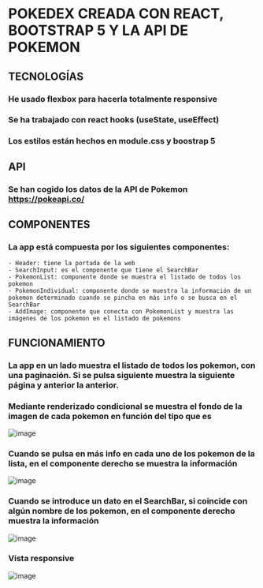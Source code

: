 # POKEDEX CREADA CON REACT, BOOTSTRAP 5 Y LA API DE POKEMON

## TECNOLOGÍAS
### He usado flexbox para hacerla totalmente responsive
### Se ha trabajado con react hooks (useState, useEffect)
### Los estilos están hechos en module.css y boostrap 5

## API

### Se han cogido los datos de la API de Pokemon https://pokeapi.co/

## COMPONENTES

### La app está compuesta por los siguientes componentes:
    - Header: tiene la portada de la web
    - SearchInput: es el componente que tiene el SearchBar
    - PokemonList: componente donde se muestra el listado de todos los pokemon
    - PokemonIndividual: componente donde se muestra la información de un pokemon determinado cuando se pincha en más info o se busca en el SearchBar
    - AddImage: componente que conecta con PokemonList y muestra las imágenes de los pokemon en el listado de pokemons

## FUNCIONAMIENTO

### La app en un lado muestra el listado de todos los pokemon, con una paginación. Si se pulsa siguiente muestra la siguiente página y anterior la anterior.
### Mediante renderizado condicional se muestra el fondo de la imagen de cada pokemon en función del tipo que es

![image](https://user-images.githubusercontent.com/88061350/201542532-29f7948e-c116-4c17-8069-79876d014b74.png)

### Cuando se pulsa en más info en cada uno de los pokemon de la lista, en el componente derecho se muestra la información

![image](https://user-images.githubusercontent.com/88061350/201542554-31749108-c3cd-478e-8b0a-dee485e8571f.png)

### Cuando se introduce un dato en el SearchBar, si coincide con algún nombre de los pokemon, en el componente derecho muestra la información

![image](https://user-images.githubusercontent.com/88061350/201542575-8caf483b-2abd-4527-a290-2784d2dbb62a.png)

### Vista responsive

![image](https://user-images.githubusercontent.com/88061350/201542646-bb43581d-a55c-46d8-818e-45b1180fbb3a.png)


